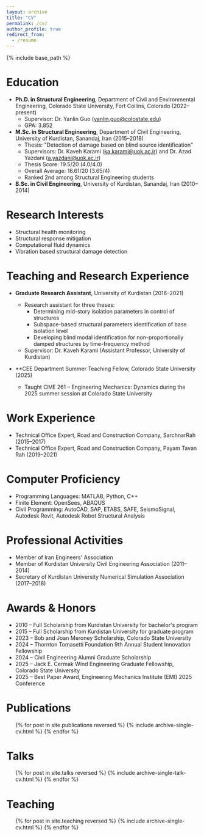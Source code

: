 ```yaml
---
layout: archive
title: "CV"
permalink: /cv/
author_profile: true
redirect_from:
  - /resume
---
```


{% include base_path %}

Education
======
* **Ph.D. in Structural Engineering**, Department of Civil and Environmental Engineering, Colorado State University, Fort Collins, Colorado (2022&ndash;present)
  * Supervisor: Dr. Yanlin Guo (<yanlin.guo@colostate.edu>)
  * GPA: 3.852
* **M.Sc. in Structural Engineering**, Department of Civil Engineering, University of Kurdistan, Sanandaj, Iran (2015&ndash;2018)
  * Thesis: "Detection of damage based on blind source identification"
  * Supervisors: Dr. Kaveh Karami (<ka.karami@uok.ac.ir>) and Dr. Azad Yazdani (<a.yazdani@uok.ac.ir>)
  * Thesis Score: 19.5/20 (4.0/4.0)
  * Overall Average: 16.61/20 (3.65/4)
  * Ranked 2nd among Structural Engineering students
* **B.Sc. in Civil Engineering**, University of Kurdistan, Sanandaj, Iran (2010&ndash;2014)

Research Interests
======
* Structural health monitoring
* Structural response mitigation
* Computational fluid dynamics
* Vibration based structural damage detection

Teaching and Research Experience
======
* **Graduate Research Assistant**, University of Kurdistan (2016&ndash;2021)
  * Research assistant for three theses:
    * Determining mid-story isolation parameters in control of structures
    * Subspace-based structural parameters identification of base isolation level
    * Developing blind modal identification for non-proportionally damped structures by time-frequency method
  * Supervisor: Dr. Kaveh Karami (Assistant Professor, University of Kurdistan)

* **CEE Department Summer Teaching Fellow, Colorado State University (2025)
  * Taught CIVE 261 – Engineering Mechanics: Dynamics during the 2025 summer session at Colorado State University
    
Work Experience
======
* Technical Office Expert, Road and Construction Company, SarchnarRah (2015&ndash;2017)
* Technical Office Expert, Road and Construction Company, Payam Tavan Rah (2019&ndash;2021)

Computer Proficiency
======
* Programming Languages: MATLAB, Python, C++
* Finite Element: OpenSees, ABAQUS
* Civil Programming: AutoCAD, SAP, ETABS, SAFE, SeismoSignal, Autodesk Revit, Autodesk Robot Structural Analysis

Professional Activities
======
* Member of Iran Engineers' Association
* Member of Kurdistan University Civil Engineering Association (2011&ndash;2014)
* Secretary of Kurdistan University Numerical Simulation Association (2017&ndash;2018)

Awards & Honors
======
* 2010 &ndash; Full Scholarship from Kurdistan University for bachelor's program
* 2015 &ndash; Full Scholarship from Kurdistan University for graduate program
* 2023 &ndash; Bob and Joan Meroney Scholarship, Colorado State University
* 2024 &ndash; Thornton Tomasetti Foundation 9th Annual Student Innovation Fellowship
* 2024 &ndash; Civil Engineering Alumni Graduate Scholarship
* 2025 &ndash; Jack E. Cermak Wind Engineering Graduate Fellowship, Colorado State University
* 2025 &ndash; Best Paper Award, Engineering Mechanics Institute (EMI) 2025 Conference

Publications
======
  <ul>{% for post in site.publications reversed %}
    {% include archive-single-cv.html %}
  {% endfor %}</ul>
  
Talks
======
  <ul>{% for post in site.talks reversed %}
    {% include archive-single-talk-cv.html  %}
  {% endfor %}</ul>
  
Teaching
======
  <ul>{% for post in site.teaching reversed %}
    {% include archive-single-cv.html %}
  {% endfor %}</ul>
  

